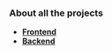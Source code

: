 ### About all the projects

-   **[Frontend](https://github.com/brayandm/xball)**
-   **[Backend](https://github.com/brayandm/xball-server)**
